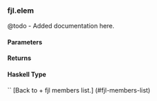 ### fjl.elem
@todo - Added documentation here.

#### Parameters

#### Returns
 
#### Haskell Type
``
[Back to  + fjl members list.]
(#fjl-members-list)
